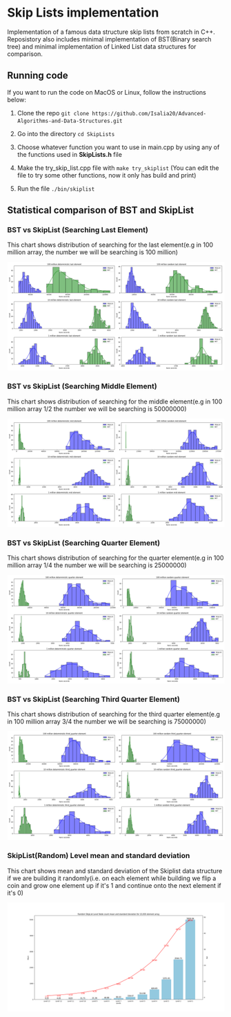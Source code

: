 # Skip Lists implementation

Implementation of a famous data structure skip lists from scratch in C++. Reposistory also includes minimal implementation of BST(Binary search tree) and minimal implementation of Linked List data structures for comparison.

## Running code

If you want to run the code on MacOS or Linux, follow the instructions below:

1. Clone the repo `git clone https://github.com/Isalia20/Advanced-Algorithms-and-Data-Structures.git`

2. Go into the directory `cd SkipLists`

3. Choose whatever function you want to use in main.cpp by using any of the functions used in **SkipLists.h** file

4. Make the try_skip_list.cpp file with `make try_skiplist` (You can edit the file to try some other functions, now it only has build and print)

5. Run the file `./bin/skiplist`

## Statistical comparison of BST and SkipList

### BST vs SkipList (Searching Last Element)

This chart shows distribution of searching for the last element(e.g in 100 million array, the number we will be searching is 100 million)

![Searching Last Element](comparison_pictures/BST_SkipList_comparison_last_element.png)

### BST vs SkipList (Searching Middle Element)

This chart shows distribution of searching for the middle element(e.g in 100 million array 1/2 the number we will be searching is 50000000)

![Searching Middle Element](comparison_pictures/BST_SkipList_comparison_mid.png)

### BST vs SkipList (Searching Quarter Element)

This chart shows distribution of searching for the quarter element(e.g in 100 million array 1/4 the number we will be searching is 25000000)

![Searching Quarter Element](comparison_pictures/BST_SkipList_comparison_quarter_element.png)

### BST vs SkipList (Searching Third Quarter Element)

This chart shows distribution of searching for the third quarter element(e.g in 100 million array 3/4 the number we will be searching is 75000000)

![Searching Third Quarter Element](comparison_pictures/BST_SkipList_comparison_third_quarter.png)

### SkipList(Random) Level mean and standard deviation

This chart shows mean and standard deviation of the Skiplist data structure if we are building it randomly(i.e. on each element while building we flip a coin and grow one element up if it's 1 and continue onto the next element if it's 0)

![Level Node Count per Level 10k Elements](comparison_pictures/RandomSkipListLevelNodeCount.png)
